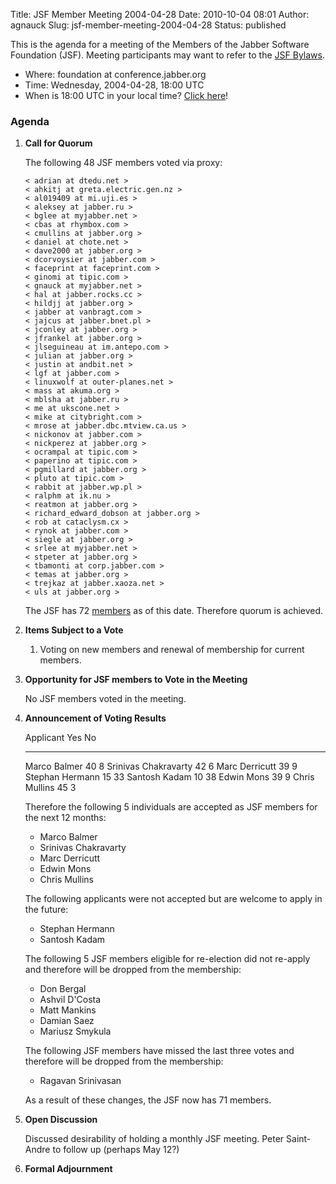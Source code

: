 Title: JSF Member Meeting 2004-04-28
Date: 2010-10-04 08:01
Author: agnauck
Slug: jsf-member-meeting-2004-04-28
Status: published

This is the agenda for a meeting of the Members of the Jabber Software
Foundation (JSF). Meeting participants may want to refer to the [JSF
Bylaws](/jsf/bylaws.shtml).

-   Where: foundation at conference.jabber.org
-   Time: Wednesday, 2004-04-28, 18:00 UTC
-   When is 18:00 UTC in your local time? [Click
    here](http://www.worldtimeserver.com/)!

### Agenda

1.  **Call for Quorum**

    The following 48 JSF members voted via proxy:

        < adrian at dtedu.net >
        < ahkitj at greta.electric.gen.nz >
        < al019409 at mi.uji.es >
        < aleksey at jabber.ru >
        < bglee at myjabber.net >
        < cbas at rhymbox.com >
        < cmullins at jabber.org >
        < daniel at chote.net >
        < dave2000 at jabber.org >
        < dcorvoysier at jabber.com >
        < faceprint at faceprint.com >
        < ginomi at tipic.com >
        < gnauck at myjabber.net >
        < hal at jabber.rocks.cc >
        < hildjj at jabber.org >
        < jabber at vanbragt.com >
        < jajcus at jabber.bnet.pl >
        < jconley at jabber.org >
        < jfrankel at jabber.org >
        < jlseguineau at im.antepo.com >
        < julian at jabber.org >
        < justin at andbit.net >
        < lgf at jabber.com >
        < linuxwolf at outer-planes.net >
        < mass at akuma.org >
        < mblsha at jabber.ru >
        < me at ukscone.net >
        < mike at citybright.com >
        < mrose at jabber.dbc.mtview.ca.us >
        < nickonov at jabber.com >
        < nickperez at jabber.org >
        < ocrampal at tipic.com >
        < paperino at tipic.com >
        < pgmillard at jabber.org >
        < pluto at tipic.com >
        < rabbit at jabber.wp.pl >
        < ralphm at ik.nu >
        < reatmon at jabber.org >
        < richard_edward_dobson at jabber.org >
        < rob at cataclysm.cx >
        < rynok at jabber.com >
        < siegle at jabber.org >
        < srlee at myjabber.net >
        < stpeter at jabber.org >
        < tbamonti at corp.jabber.com >
        < temas at jabber.org >
        < trejkaz at jabber.xaoza.net >
        < uls at jabber.org >
            

    The JSF has 72 [members](/members/memberlist.shtml) as of this date.
    Therefore quorum is achieved.

2.  **Items Subject to a Vote**
    1.  Voting on new members and renewal of membership for current
        members.

3.  **Opportunity for JSF members to Vote in the Meeting**

    No JSF members voted in the meeting.

4.  **Announcement of Voting Results**  

      Applicant              Yes   No
      ---------------------- ----- ----
      Marco Balmer           40    8
      Srinivas Chakravarty   42    6
      Marc Derricutt         39    9
      Stephan Hermann        15    33
      Santosh Kadam          10    38
      Edwin Mons             39    9
      Chris Mullins          45    3

    Therefore the following 5 individuals are accepted as JSF members
    for the next 12 months:

    -   Marco Balmer
    -   Srinivas Chakravarty
    -   Marc Derricutt
    -   Edwin Mons
    -   Chris Mullins

    The following applicants were not accepted but are welcome to apply
    in the future:

    -   Stephan Hermann
    -   Santosh Kadam

    The following 5 JSF members eligible for re-election did not
    re-apply and therefore will be dropped from the membership:

    -   Don Bergal
    -   Ashvil D'Costa
    -   Matt Mankins
    -   Damian Saez
    -   Mariusz Smykula

    The following JSF members have missed the last three votes and
    therefore will be dropped from the membership:

    -   Ragavan Srinivasan

    As a result of these changes, the JSF now has 71 members.

5.  **Open Discussion**

    Discussed desirability of holding a monthly JSF meeting. Peter
    Saint-Andre to follow up (perhaps May 12?)

6.  **Formal Adjournment**


